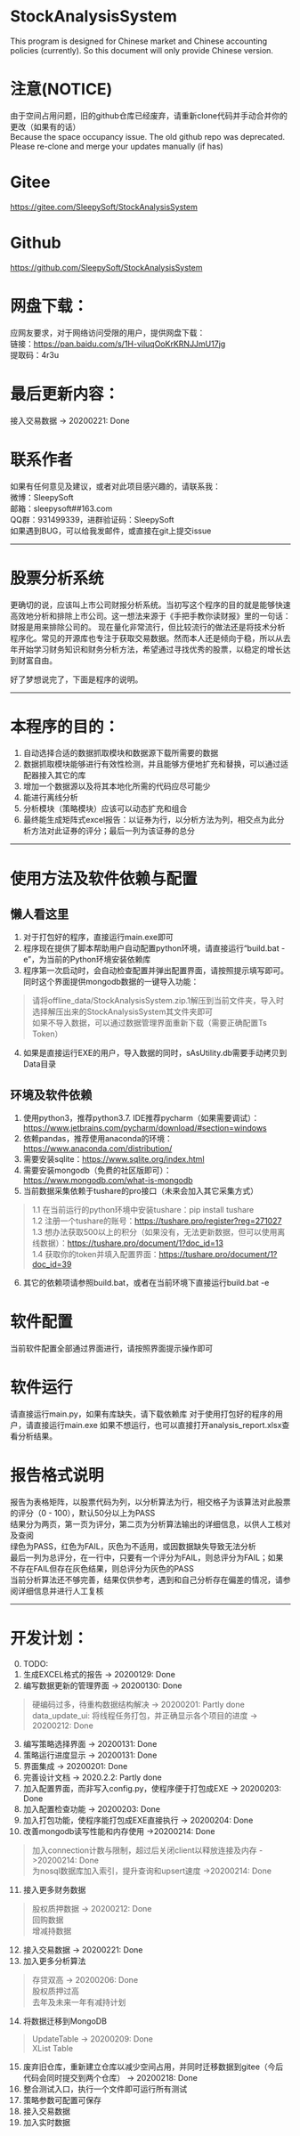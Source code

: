 # StockAnalysisSystem
This program is designed for Chinese market and Chinese accounting policies (currently). So this document will only provide Chinese version.

# 注意(NOTICE)
由于空间占用问题，旧的github仓库已经废弃，请重新clone代码并手动合并你的更改（如果有的话）  
Because the space occupancy issue. The old github repo was deprecated. Please re-clone and merge your updates manually (if has)   
  
# Gitee
https://gitee.com/SleepySoft/StockAnalysisSystem  

# Github
https://github.com/SleepySoft/StockAnalysisSystem  
  
# 网盘下载：
应网友要求，对于网络访问受限的用户，提供网盘下载：  
链接：https://pan.baidu.com/s/1H-viluqOoKrKRNJJmU17jg  
提取码：4r3u  
  
# 最后更新内容：
接入交易数据 -> 20200221: Done  
  
# 联系作者
如果有任何意见及建议，或者对此项目感兴趣的，请联系我：  
微博：SleepySoft  
邮箱：sleepysoft##163.com  
QQ群：931499339，进群验证码：SleepySoft  
如果遇到BUG，可以给我发邮件，或直接在git上提交issue  
  
----------------------------------------------------------------------------------------------------------------------
  
# 股票分析系统
  
更确切的说，应该叫上市公司财报分析系统。当初写这个程序的目的就是能够快速高效地分析和排除上市公司。这一想法来源于《手把手教你读财报》里的一句话：财报是用来排除公司的。
现在量化非常流行，但比较流行的做法还是将技术分析程序化。常见的开源库也专注于获取交易数据。然而本人还是倾向于稳，所以从去年开始学习财务知识和财务分析方法，希望通过寻找优秀的股票，以稳定的增长达到财富自由。
  
好了梦想说完了，下面是程序的说明。
  
----------------------------------------------------------------------------------------------------------------------
  
# 本程序的目的：
1. 自动选择合适的数据抓取模块和数据源下载所需要的数据  
2. 数据抓取模块能够进行有效性检测，并且能够方便地扩充和替换，可以通过适配器接入其它的库  
3. 增加一个数据源以及将其本地化所需的代码应尽可能少  
4. 能进行离线分析  
5. 分析模块（策略模块）应该可以动态扩充和组合  
6. 最终能生成矩阵式excel报告：以证券为行，以分析方法为列，相交点为此分析方法对此证券的评分；最后一列为该证券的总分  
  
----------------------------------------------------------------------------------------------------------------------
  
# 使用方法及软件依赖与配置
  
## 懒人看这里 
1. 对于打包好的程序，直接运行main.exe即可
2. 程序现在提供了脚本帮助用户自动配置python环境，请直接运行“build.bat -e”，为当前的Python环境安装依赖库  
3. 程序第一次启动时，会自动检查配置并弹出配置界面，请按照提示填写即可。同时这个界面提供mongodb数据的一键导入功能：  
> 请将offline_data/StockAnalysisSystem.zip.1解压到当前文件夹，导入时选择解压出来的StockAnalysisSystem其文件夹即可  
> 如果不导入数据，可以通过数据管理界面重新下载（需要正确配置Ts Token）  
4. 如果是直接运行EXE的用户，导入数据的同时，sAsUtility.db需要手动拷贝到Data目录  
  
## 环境及软件依赖
1. 使用python3，推荐python3.7. IDE推荐pycharm（如果需要调试）：https://www.jetbrains.com/pycharm/download/#section=windows  
2. 依赖pandas，推荐使用anaconda的环境：https://www.anaconda.com/distribution/  
3. 需要安装sqlite：https://www.sqlite.org/index.html  
4. 需要安装mongodb（免费的社区版即可）：https://www.mongodb.com/what-is-mongodb  
5. 当前数据采集依赖于tushare的pro接口（未来会加入其它采集方式）  
> 1.1 在当前运行的python环境中安装tushare：pip install tushare  
> 1.2 注册一个tushare的账号：https://tushare.pro/register?reg=271027  
> 1.3 想办法获取500以上的积分（如果没有，无法更新数据，但可以使用离线数据）：https://tushare.pro/document/1?doc_id=13  
> 1.4 获取你的token并填入配置界面：https://tushare.pro/document/1?doc_id=39  
6. 其它的依赖项请参照build.bat，或者在当前环境下直接运行build.bat -e  
  
# 软件配置
当前软件配置全部通过界面进行，请按照界面提示操作即可  
  
 # 软件运行
请直接运行main.py，如果有库缺失，请下载依赖库
对于使用打包好的程序的用户，请直接运行main.exe
如果不想运行，也可以直接打开analysis_report.xlsx查看分析结果。  
  
# 报告格式说明
报告为表格矩阵，以股票代码为列，以分析算法为行，相交格子为该算法对此股票的评分（0 - 100），默认50分以上为PASS  
结果分为两页，第一页为评分，第二页为分析算法输出的详细信息，以供人工核对及查阅  
绿色为PASS，红色为FAIL，灰色为不适用，或因数据缺失导致无法分析  
最后一列为总评分，在一行中，只要有一个评分为FAIL，则总评分为FAIL；如果不存在FAIL但存在灰色结果，则总评分为灰色的PASS  
当前分析算法还不够完善，结果仅供参考，遇到和自己分析存在偏差的情况，请参阅详细信息并进行人工复核  
  
----------------------------------------------------------------------------------------------------------------------
  
# 开发计划：
0. TODO:  
1. 生成EXCEL格式的报告 -> 20200129: Done  
2. 编写数据更新的管理界面  -> 20200130: Done  
> 硬编码过多，待重构数据结构解决  -> 20200201: Partly done  
> data_update_ui: 将线程任务打包，并正确显示各个项目的进度  -> 20200212: Done  
3. 编写策略选择界面  -> 20200131: Done  
4. 策略运行进度显示  -> 20200131: Done  
5. 界面集成  -> 20200201: Done  
6. 完善设计文档  -> 2020.2.2: Partly done  
7. 加入配置界面，而非写入config.py，使程序便于打包成EXE  -> 20200203: Done  
8. 加入配置检查功能  -> 20200203: Done  
9. 加入打包功能，使程序能打包成EXE直接执行  -> 20200204: Done  
10. 改善mongodb读写性能和内存使用  ->20200214: Done  
> 加入connection计数与限制，超过后关闭client以释放连接及内存  ->20200214: Done  
> 为nosql数据库加入索引，提升查询和upsert速度  ->20200214: Done  
11. 接入更多财务数据  
> 股权质押数据 -> 20200212: Done  
> 回购数据  
> 增减持数据  
12. 接入交易数据 -> 20200221: Done  
13. 加入更多分析算法  
> 存贷双高  -> 20200206: Done  
> 股权质押过高  
> 去年及未来一年有减持计划  
14. 将数据迁移到MongoDB
> UpdateTable -> 20200209: Done  
> XList Table  
15. 废弃旧仓库，重新建立仓库以减少空间占用，并同时迁移数据到gitee（今后代码会同时提交到两个仓库）  -> 20200218: Done  
16. 整合测试入口，执行一个文件即可运行所有测试  
17. 策略参数可配置可保存  
18. 接入交易数据  
19. 加入实时数据  















